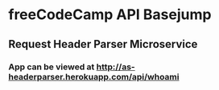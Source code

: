 # freeCodeCamp API Basejump

## Request Header Parser Microservice

### App can be viewed at http://as-headerparser.herokuapp.com/api/whoami
